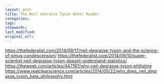 ```yaml
---
layout: post
title: The Neil deGrasse Tyson Hater Reader
categories:
tags:
stopwords:
last_modified:
original_url:
---
```


<!--more-->

https://thefederalist.com/2014/09/17/neil-degrasse-tyson-and-the-science-of-smug-condescension/
https://thefederalist.com/2014/09/10/super-scientist-neil-degrasse-tyson-doesnt-understand-statistics/
https://theweek.com/articles/447197/why-neil-degrasse-tyson-philistine
https://www.realclearscience.com/articles/2014/05/22/why_does_neil_degrasse_tyson_hate_philosophy.html
